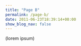 ```yaml
---
title: "Page B"
permalink: /page-b/
date: 2011-06-23T18:39:14+00:00
show_blog_nav: false
---
```


(lorem ipsum)